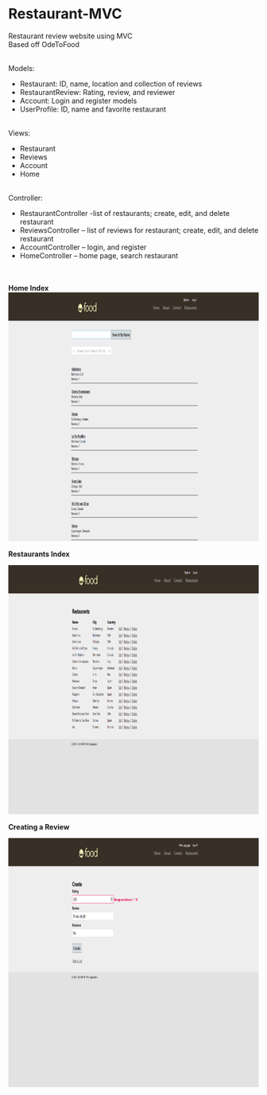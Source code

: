 # Restaurant-MVC
Restaurant review website using MVC <br />
Based off OdeToFood <br /> <br />

Models:
<ul>
  <li>Restaurant: ID, name, location and collection of reviews</li>
  <li>RestaurantReview: Rating, review, and reviewer</li>
  <li>Account: Login and register models</li>
  <li>UserProfile: ID, name and favorite restaurant</li>
  </ul>
<br />
Views:
<ul>
  <li>Restaurant</li>
  <li>Reviews</li>
  <li>Account</li>
  <li>Home</li>
  </ul>
<br />
Controller:
<ul>
  <li>RestaurantController -list of restaurants; create, edit, and delete restaurant</li>
  <li>ReviewsController – list of reviews for restaurant; create, edit, and delete restaurant</li>
  <li>AccountController – login, and register</li>
  <li>HomeController – home page, search restaurant</li>
</ul>
<br /><br />
<strong>Home Index</strong>

<img src="home.png" alt="Home" width="800" height="500"/>

<br>

<strong>Restaurants Index</strong>

<img src="restaurants.png" alt="Restaurants" width="800" height="500"/>

<br>

<strong>Creating a Review</strong>

<img src="review.png" alt="Review" width="800" height="500"/>
